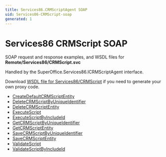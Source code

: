 ```yaml
---
title: Services86.CRMScriptAgent SOAP
uid: Services86-CRMScript-soap
generated: 1
---
```


# Services86 CRMScript SOAP

SOAP request and response examples, and WSDL files for **Remote/Services86/CRMScript.svc**

Handled by the <see cref="T:SuperOffice.Services86.ICRMScriptAgent">SuperOffice.Services86.ICRMScriptAgent</see> interface.



Download [WSDL file for Services86/CRMScript](../Services86-CRMScript.md) if you need to generate your own proxy code.

* [CreateDefaultCRMScriptEntity](CreateDefaultCRMScriptEntity.md)
* [DeleteCRMScriptByUniqueIdentifier](DeleteCRMScriptByUniqueIdentifier.md)
* [DeleteCRMScriptEntity](DeleteCRMScriptEntity.md)
* [ExecuteScript](ExecuteScript.md)
* [ExecuteScriptByIncludeId](ExecuteScriptByIncludeId.md)
* [GetCRMScriptByUniqueIdentifier](GetCRMScriptByUniqueIdentifier.md)
* [GetCRMScriptEntity](GetCRMScriptEntity.md)
* [SaveCRMScriptByUniqueIdentifier](SaveCRMScriptByUniqueIdentifier.md)
* [SaveCRMScriptEntity](SaveCRMScriptEntity.md)
* [ValidateScript](ValidateScript.md)
* [ValidateScriptByIncludeId](ValidateScriptByIncludeId.md)

